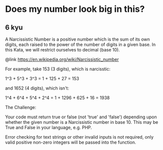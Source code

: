 # Does my number look big in this?
## 6 kyu


A Narcissistic Number is a positive number which is the sum of its own digits, each raised to the power of the number of digits in a given base. In this Kata, we will restrict ourselves to decimal (base 10).

@link https://en.wikipedia.org/wiki/Narcissistic_number

For example, take 153 (3 digits), which is narcisstic:

1^3 + 5^3 + 3^3 = 1 + 125 + 27 = 153

and 1652 (4 digits), which isn't:

1^4 + 6^4 + 5^4 + 2^4 = 1 + 1296 + 625 + 16 = 1938

The Challenge:

Your code must return true or false (not 'true' and 'false') depending upon whether the given number is a Narcissistic number in base 10. This may be True and False in your language, e.g. PHP.

Error checking for text strings or other invalid inputs is not required, only valid positive non-zero integers will be passed into the function.

